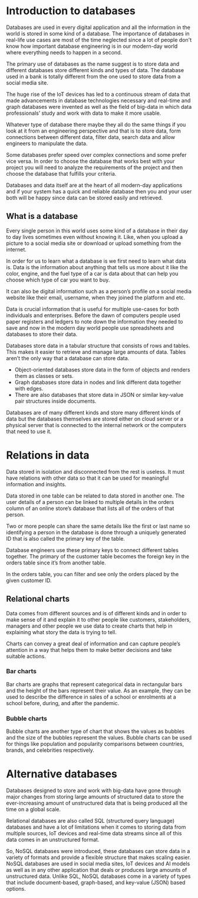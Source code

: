 # Introduction to databases
Databases are used in every digital application and all the information in the world is stored in some kind of a database. The importance of databases in real-life use cases are most of the time neglected since a lot of people don't know how important database engineering is in our modern-day world where everything needs to happen in a second.

The primary use of databases as the name suggest is to store data and different databases store different kinds and types of data. The database used in a bank is totally different from the one used to store data from a social media site. 

The huge rise of the IoT devices has led to a continuous stream of data that made advancements in database technologies necessary and real-time and graph databases were invented as well as the field of big-data in which data professionals’ study and work with data to make it more usable.
 
Whatever type of database there maybe they all do the same things if you look at it from an engineering perspective and that is to store data, form connections between different data, filter data, search data and allow engineers to manipulate the data. 

Some databases prefer speed over complex connections and some prefer vice versa. In order to choose the database that works best with your project you will need to analyze the requirements of the project and then choose the database that fulfills your criteria.
 
Databases and data itself are at the heart of all modern-day applications and if your system has a quick and reliable database then you and your user both will be happy since data can be stored easily and retrieved.

## What is a database
Every single person in this world uses some kind of a database in their day to day lives sometimes even without knowing it. Like, when you upload a picture to a social media site or download or upload something from the internet.

In order for us to learn what a database is we first need to learn what data is. Data is the information about anything that tells us more about it like the color, engine, and the fuel type of a car is data about that can help you choose which type of car you want to buy.

It can also be digital information such as a person’s profile on a social media website like their email, username, when they joined the platform and etc.

Data is crucial information that is useful for multiple use-cases for both individuals and enterprises.  Before the dawn of computers people used paper registers and ledgers to note down the information they needed to save and now in the modern day world people use spreadsheets and databases to store their data.

Databases store data in a tabular structure that consists of rows and tables. This makes it easier to retrieve and manage large amounts of data. Tables aren’t the only way that a database can store data.

- Object-oriented databases store data in the form of objects and renders them as classes or sets.
- Graph databases store data in nodes and link different data together with edges.
- There are also databases that store data in JSON or similar key-value pair structures inside documents.

Databases are of many different kinds and store many different kinds of data but the databases themselves are stored either on cloud server or a physical server that is connected to the internal network or the computers that need to use it.


# Relations in data
Data stored in isolation and disconnected from the rest is useless. It must have relations with other data so that it can be used for meaningful information and insights.

Data stored in one table can be related to data stored in another one.  The user details of a person can be linked to multiple details in the orders column of an online store’s database that lists all of the orders of that person.

Two or more people can share the same details like the first or last name so identifying a person in the database is done through a uniquely generated ID that is also called the primary key of the table.

Database engineers use these primary keys to connect different tables together. The primary of the customer table becomes the foreign key in the orders table since it’s from another table.

In the orders table, you can filter and see only the orders placed by the given customer ID. 

## Relational charts
Data comes from different sources and is of different kinds and in order to make sense of it and explain it to other people like customers, stakeholders, managers and other people we use data to create charts that help in explaining what story the data is trying to tell.

Charts can convey a great deal of information and can capture people’s attention in a way that helps them to make better decisions and take suitable actions.

### Bar charts
Bar charts are graphs that represent categorical data in rectangular bars and the height of the bars represent their value. As an example, they can be used to describe the difference in sales of a school or enrolments at a school before, during, and after the pandemic.

### Bubble charts
Bubble charts are another type of chart that shows the values as bubbles and the size of the bubbles represent the values. Bubble charts can be used for things like population and popularity comparisons between countries, brands, and celebrities respectively.

# Alternative databases
Databases designed to store and work with big-data have gone through major changes from storing large amounts of structured data to store the ever-increasing amount of unstructured data that is being produced all the time on a global scale.

Relational databases are also called SQL (structured query language) databases and have a lot of limitations when it comes to storing data from multiple sources, IoT devices and real-time data streams since all of this data comes in an unstructured format.

So, NoSQL databases were introduced, these databases can store data in a variety of formats and provide a flexible structure that makes scaling easier. NoSQL databases are used in social media sites, IoT devices and AI models as well as in any other application that deals or produces large amounts of unstructured data. Unlike SQL, NoSQL databases come in a variety of types that include document-based, graph-based, and key-value (JSON) based options.



